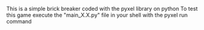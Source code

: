 This is a simple brick breaker coded with the pyxel library on python
To test this game execute the "main_X.X.py" file in your shell with the pyxel run command
